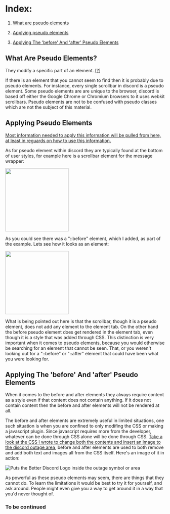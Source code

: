 <h1>Index:</h1>

1) <a href="#WhatAreSE">What are pseudo elements</a>

2) <a href="#ApplyingPE">Applying pseudo elements</a>

3) <a href="#ApplyingBA">Applying The 'before' And 'after' Pseudo Elements</a>

<a name="WhatAreSE"><h2>What Are Pseudo Elements?</h2></a>

They modify a specific part of an element. <a href="https://www.w3schools.com/css/css_pseudo_elements.asp" target="_blank">[?]</a>
  
If there is an element that you cannot seem to find then it is probably due to pseudo elements. For instance, every single scrollbar in discord is a pseudo element. Some pseudo elements are are unique to the browser, discord is based off either the Google Chrome or Chromium browsers to it uses webkit scrollbars. Pseudo elements are not to be confused with pseudo classes which are not the subject of this material.

<a name="ApplyingPE"><h2>Applying Pseudo Elements</h2></a>

<a href="https://www.w3schools.com/css/css_pseudo_elements.asp">Most information needed to apply this information will be pulled from here, at least in reguards on how to use this information.</a>

As for pseudo element within discord they are typically found at the bottom of user styles, for example here is a scrollbar element for the message wrapper:

<img src="https://raw.githubusercontent.com/CompletelyUnbelievable/ThemeResource/master/BetterDiscord101/PseudoCSS/Images/PseudoElementExample.png" height="200px">

As you could see there was a "::before" element, which I added, as part of the example. Lets see how it looks as an element:

<img src="https://raw.githubusercontent.com/CompletelyUnbelievable/ThemeResource/master/BetterDiscord101/PseudoCSS/Images/PseudoElementExample2.png" height="200px">

What is being pointed out here is that the scrollbar, though it is a pseudo element, does not add any element to the element tab. On the other hand the before pseudo element does get rendered in the element tab, even though it is a style that was added through CSS. This distinction is very important when it comes to pseudo elements, because you would otherwise be searching for an element that cannot be seen. That, or you weren't looking out for a "::before" or "::after" element that could have been what you were looking for.

<a name="ApplyingBA"><h2>Applying The 'before' And 'after' Pseudo Elements</h2></a>

When it comes to the before and after elements they always require content as a style even if that content does not contain anything. If it does not contain content then the before and after elements will not be rendered at all.

The before and after elements are extremely useful in limited situations, one such situation is when you are confined to only modifing the CSS or making a javascript plugin. Since javascript requires more from the developer, whatever can be done through CSS alone will be done through CSS. <a href="https://github.com/CompletelyUnbelievable/ThemeResource/blob/master/ChangeOutage/raw/Outage.css">Take a look at the CSS I wrote to change both the contents and insert an image to the discord outage area</a>, before and after elements are used to both remove and add both text and images all from the CSS itself. Here's an image of it in action:

![Puts the Better Discord Logo inside the outage symbol or area](https://raw.githubusercontent.com/CompletelyUnbelievable/ThemeResource/master/ChangeOutage/Images/image.png)

As powerful as these pseudo elements may seem, there are things that they cannot do. To learn the limitations it would be best to try it for yourself, and ask around. People might even give you a way to get around it in a way that you'd never thought of.

<h3>To be continued</h3>
